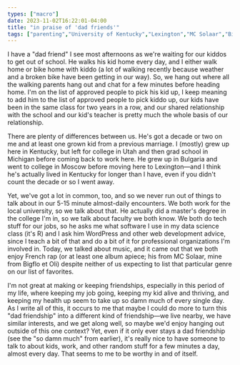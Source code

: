 ```yaml
---
types: ["macro"]
date: 2023-11-02T16:22:01-04:00
title: "in praise of 'dad friends'"
tags: ["parenting","University of Kentucky","Lexington","MC Solaar","Bigflo et Oli","WordPress","data science","Utah","Michigan","Bulgaria"]
---
```

I have a "dad friend" I see most afternoons as we're waiting for our kiddos to get out of school. He walks his kid home every day, and I either walk home or bike home with kiddo (a lot of walking recently because weather and a broken bike have been getting in our way). So, we hang out where all the walking parents hang out and chat for a few minutes before heading home. I'm on the list of approved people to pick his kid up, I keep meaning to add him to the list of approved people to pick kiddo up, our kids have been in the same class for two years in a row, and our shared relationship with the school and our kid's teacher is pretty much the whole basis of our relationship. 

There are plenty of differences between us. He's got a decade or two on me and at least one grown kid from a previous marriage. I (mostly) grew up here in Kentucky, but left for college in Utah and then grad school in Michigan before coming back to work here. He grew up in Bulgaria and went to college in Moscow before moving here to Lexington—and I think he's actually lived in Kentucky for longer than I have, even if you didn't count the decade or so I went away. 

Yet, we've got a lot in common, too, and so we never run out of things to talk about in our 5-15 minute almost-daily encounters. We both work for the local university, so we talk about that. He actually did a master's degree in the college I'm in, so we talk about faculty we both know. We both do tech stuff for our jobs, so he asks me what software I use in my data science class (it's R) and I ask him WordPress and other web development advice, since I teach a bit of that and do a bit of it for professional organizations I'm involved in. Today, we talked about music, and it came out that we both enjoy French rap (or at least one album apiece; his from MC Solaar, mine from Bigflo et Oli) despite neither of us expecting to list that particular genre on our list of favorites.

I'm not great at making or keeping friendships, especially in this period of my life, where keeping my job going, keeping my kid alive and thriving, and keeping my health up seem to take up so damn much of every single day. As I write all of this, it occurs to me that maybe I could do more to turn this "dad friendship" into a different kind of friendship—we live nearby, we have similar interests, and we get along well, so maybe we'd enjoy hanging out outside of this one context? Yet, even if it only ever stays a dad friendship (see the "so damn much" from earlier), it's really nice to have someone to talk to about kids, work, and other random stuff for a few minutes a day, almost every day. That seems to me to be worthy in and of itself.
